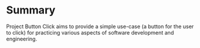 # Summary
Project Button Click aims to provide a simple use-case (a button for the user to click) for practicing various aspects of software development and engineering.
